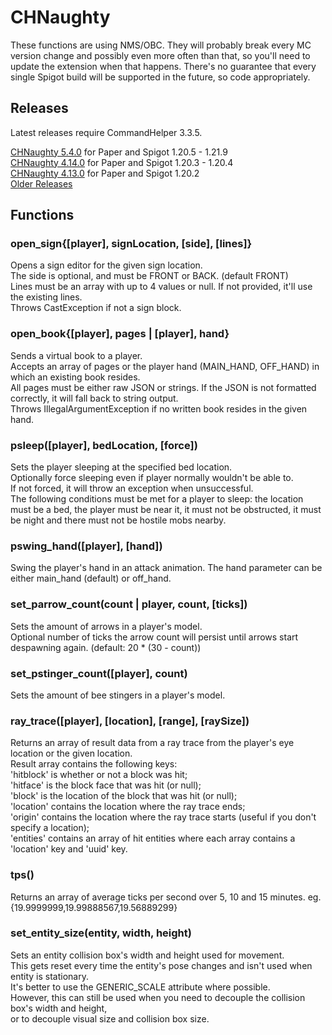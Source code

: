 # CHNaughty

These functions are using NMS/OBC. They will probably break every MC version change and possibly even more often than that, so you'll need to update the extension when that happens. There's no guarantee that every single Spigot build will be supported in the future, so code appropriately.

## Releases
Latest releases require CommandHelper 3.3.5.

[CHNaughty 5.4.0](https://github.com/PseudoKnight/CHNaughty/releases/tag/v5.4.0) for Paper and Spigot 1.20.5 - 1.21.9  
[CHNaughty 4.14.0](https://github.com/PseudoKnight/CHNaughty/releases/tag/v4.14.0) for Paper and Spigot 1.20.3 - 1.20.4  
[CHNaughty 4.13.0](https://github.com/PseudoKnight/CHNaughty/releases/tag/v4.13.0) for Paper and Spigot 1.20.2  
[Older Releases](https://github.com/PseudoKnight/CHNaughty/releases)

## Functions
### open_sign{[player], signLocation, [side], [lines]}
Opens a sign editor for the given sign location.  
The side is optional, and must be FRONT or BACK. (default FRONT)  
Lines must be an array with up to 4 values or null. If not provided, it'll use the existing lines.  
Throws CastException if not a sign block.

### open_book{[player], pages | [player], hand}
Sends a virtual book to a player.  
Accepts an array of pages or the player hand (MAIN_HAND, OFF_HAND) in which an existing book resides.  
All pages must be either raw JSON or strings. If the JSON is not formatted correctly, it will fall back to string output.  
Throws IllegalArgumentException if no written book resides in the given hand.

### psleep([player], bedLocation, [force])
Sets the player sleeping at the specified bed location.  
Optionally force sleeping even if player normally wouldn't be able to.  
If not forced, it will throw an exception when unsuccessful.  
The following conditions must be met for a player to sleep: the location must be a bed, the player must be near it,
it must not be obstructed, it must be night and there must not be hostile mobs nearby.

### pswing_hand([player], [hand])
Swing the player's hand in an attack animation. The hand parameter can be either main_hand (default) or off_hand.

### set_parrow_count(count | player, count, [ticks])
Sets the amount of arrows in a player's model.  
Optional number of ticks the arrow count will persist until arrows start despawning again. (default: 20 * (30 - count))

### set_pstinger_count([player], count)
Sets the amount of bee stingers in a player's model.

### ray_trace([player], [location], [range], [raySize])
Returns an array of result data from a ray trace from the player's eye location or the given location.  
Result array contains the following keys:  
'hitblock' is whether or not a block was hit;  
'hitface' is the block face that was hit (or null);  
'block' is the location of the block that was hit (or null);  
'location' contains the location where the ray trace ends;  
'origin' contains the location where the ray trace starts (useful if you don't specify a location);  
'entities' contains an array of hit entities where each array contains a 'location' key and 'uuid' key.

### tps()
Returns an array of average ticks per second over 5, 10 and 15 minutes. eg. {19.9999999,19.99888567,19.56889299}

### set_entity_size(entity, width, height)
Sets an entity collision box's width and height used for movement.  
This gets reset every time the entity's pose changes and isn't used when entity is stationary.  
It's better to use the GENERIC_SCALE attribute where possible.  
However, this can still be used when you need to decouple the collision box's width and height,  
or to decouple visual size and collision box size.
